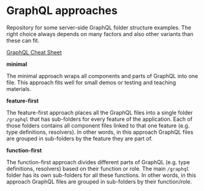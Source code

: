 # GraphQL approaches

Repository for some server-side GraphQL folder structure examples. The right choice always depends on many factors and also other variants than these can fit.

[GraphQL Cheat Sheet](https://github.com/sogko/graphql-schema-language-cheat-sheet)

**minimal**

The minimal approach wraps all components and parts of GraphQL into one file. This approach fits well for small demos or testing and teaching materials.

**feature-first**

The feature-first approach places all the GraphQL files into a single folder ``/graphql`` that has sub-folders for every feature of the application. Each of those folders contains all component files linked to that one feature (e.g. type definitions, resolvers). In other words, in this approach GraphQL files are grouped in sub-folders by the feature they are part of.

**function-first**

The function-first approach divides different parts of GraphQL (e.g. type definitions, resolvers) based on their function or role. The main ``/graphql`` folder has its own sub-folders for all these functions. In other words, in this approach GraphQL files are grouped in sub-folders by their function/role.

